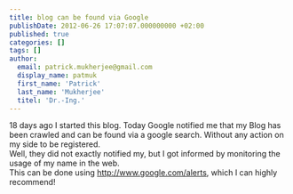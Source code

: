 ```yaml
---
title: blog can be found via Google
publishDate: 2012-06-26 17:07:07.000000000 +02:00
published: true
categories: []
tags: []
author:
  email: patrick.mukherjee@gmail.com
  display_name: patmuk
  first_name: 'Patrick'
  last_name: 'Mukherjee'
  titel: 'Dr.-Ing.'
---
```

18 days ago I
  started this blog. Today Google notified me that my Blog has been crawled and can be found via a google search.
  Without any action on my side to be registered.<br />
  Well, they did not exactly notified my, but I got informed by monitoring the usage of my name in the web.<br />
  This can be done using http://www.google.com/alerts, which I can highly recommend!<br />

</p>